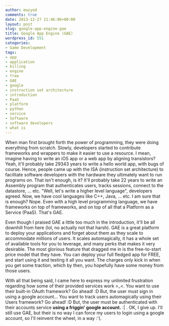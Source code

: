 ```yaml
---
author: mazyod
comments: true
date: 2013-12-27 21:46:06+00:00
layout: post
slug: google-app-engine-gae
title: Google App Engine (GAE)
wordpress_id: 551
categories:
- Game Development
tags:
- app
- application
- billing
- engine
- free
- GAE
- google
- instruction set architecture
- introduction
- PaaS
- platform
- python
- service
- Software
- software developers
- what is
---
```


When man first brought forth the power of programming, they were doing everything from scratch. Slowly, developers started to contribute frameworks and wrappers to make it easier to use a resource. I mean, imagine having to write an iOS app or a web app by aligning transistors? Yeah, it'll probably take 29343 years to write a hello world app, with bugs of course. Hence, people came up with the ISA (instruction set architecture) to facilitate software developers with the hardware they ultimately want to run programs on. That isn't enough, is it? It'll probably take 22 years to write an Assembly program that authenticates users, tracks sessions, connect to the datastore, ... etc. "Well, let's write a higher level language", developers agreed. Now, we have cool languages like C++, Java, ... etc. I am sure that is enough? Nope. Even with a high level programming language, we have frameworks on top of frameworks, and on top of all that a Platform as a Service (PaaS). That's GAE.





Even though I praised GAE a little too much in the introduction, it'll be all downhill from here (lol, no actually not that harsh). GAE is a great platform to deploy your applications and forget about them as they scale to accommodate millions of users. It scales automagically, it has a whole set of available tools for you to leverage, and many perks that makes it very desirable. The most glorious feature that dragged me in is the free-to-start price model that they have. You can deploy your full fledged app for FREE, and start using it and testing it all you want. The charges only kick in when you get some traction, which by then, you hopefully have some money from those users.





With all that being said, I came here to express my unlimited frustration regarding how some of their provided services work >_<. You want to use their built-in OAuth framework? Go ahead! :D But, the user must sign in using a google account... You want to track users automagically using their Users framework? Go ahead! :D But, the user must be authenticated with their accounts service **using a friggin' google account.** :| . OK, I give up. I'll still use GAE, but their is no way I can force my users to login using a google account, so I'll reinvent the wheel, in a way :'(.
